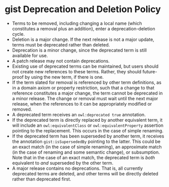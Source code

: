 # gist Deprecation and Deletion Policy

- Terms to be removed, including changing a local name (which constitutes a removal plus an addition), enter a deprecation-deletion cycle.
- Deletion is a major change. If the next release is not a major update, terms must be deprecated rather than deleted.
- Deprecation is a minor change, since the deprecated term is still available for use.
- A patch release may not contain deprecations.
- Existing use of deprecated terms can be maintained, but users should not create new references to these terms. Rather, they should future-proof by using the new term, if there is one.
- If the term slated for removal is referenced by other term definitions, as in a domain axiom or property restriction, such that a change to that reference constitutes a major change, the term cannot be deprecated in a minor release. The change or removal must wait until the next major release, when the references to it can be appropriately modified or removed.
- A deprecated term receives an `owl:deprecated true` annotation.
- If the deprecated term is directly replaced by another equivalent term, it will include an `owl:equivalentClass` or `owl:equivalentProperty` assertion pointing to the replacement. This occurs in the case of simple renaming.
- If the deprecated term has been superseded by another term, it receives the annotation `gist:isSupersededBy` pointing to the latter. This could be an exact match (in the case of simple renaming), an approximate match (in the case of renaming and some semantic change), or subsumption. Note that in the case of an exact match, the deprecated term is  _both_ equivalent to _and_ superseded by the other term.
- A major release contains no deprecations. That is, all currently deprecated terms are deleted, and other terms will be directly deleted rather than deprecated first.
